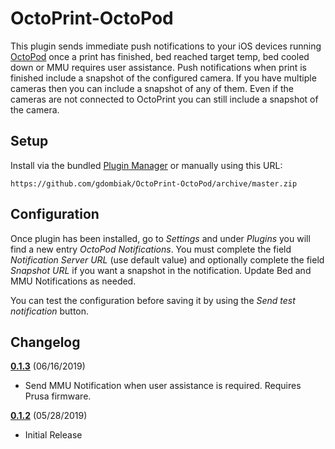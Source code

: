 # OctoPrint-OctoPod

This plugin sends immediate push notifications to your iOS devices running 
[OctoPod](https://itunes.apple.com/us/app/octopod-for-octoprint/id1412557625?mt=8) once a 
print has finished, bed reached target temp, bed cooled down or MMU requires user assistance. 
Push notifications when print is finished include a snapshot of the configured camera. If 
you have multiple cameras then you can include a snapshot of any of them. Even if the 
cameras are not connected to OctoPrint you can still include a snapshot of the camera.

## Setup

Install via the bundled [Plugin Manager](https://github.com/foosel/OctoPrint/wiki/Plugin:-Plugin-Manager)
or manually using this URL:

    https://github.com/gdombiak/OctoPrint-OctoPod/archive/master.zip

## Configuration

Once plugin has been installed, go to _Settings_ and under _Plugins_ you will find a new
entry _OctoPod Notifications_. You must complete the field _Notification Server URL_ (use 
default value) and optionally complete the field _Snapshot URL_ if you want a snapshot in 
the notification. Update Bed and MMU Notifications as needed.

You can test the configuration before saving it by using the _Send test notification_ button.

## Changelog

**[0.1.3]** (06/16/2019)
- Send MMU Notification when user assistance is required. Requires Prusa firmware.

**[0.1.2]** (05/28/2019)
- Initial Release

[0.1.3]: https://github.com/gdombiak/OctoPrint-OctoPod/tree/0.1.3
[0.1.2]: https://github.com/gdombiak/OctoPrint-OctoPod/tree/0.1.2
